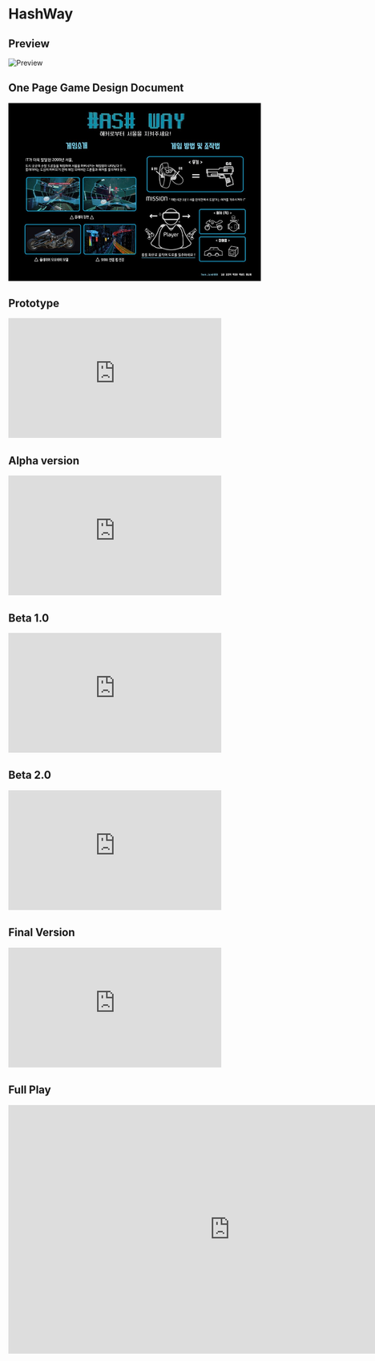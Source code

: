 # HashWay


## Preview  
![Preview](HashWayVR.gif)  

## One Page Game Design Document  
![Preview](hashWayPanel.jpg)


## Prototype  
<iframe width="425" height="239" src="https://www.youtube.com/embed/vxRCApVy5Bg" frameborder="0" allow="accelerometer; autoplay; encrypted-media; gyroscope; picture-in-picture" allowfullscreen></iframe>

## Alpha version    
<iframe width="425" height="239" src="https://www.youtube.com/embed/9q9vBKY4MCo" frameborder="0" allow="accelerometer; autoplay; encrypted-media; gyroscope; picture-in-picture" allowfullscreen></iframe>


## Beta 1.0    
<iframe width="425" height="239" src="https://www.youtube.com/embed/rc5oJxq9dXQ" frameborder="0" allow="accelerometer; autoplay; encrypted-media; gyroscope; picture-in-picture" allowfullscreen></iframe>


## Beta 2.0  
<iframe width="425" height="239" src="https://www.youtube.com/embed/IjGDH6ucHFI" frameborder="0" allow="accelerometer; autoplay; encrypted-media; gyroscope; picture-in-picture" allowfullscreen></iframe>


## Final Version     
<iframe width="425" height="239" src="https://www.youtube.com/embed/VC1bckCxxBw" frameborder="0" allow="accelerometer; autoplay; encrypted-media; gyroscope; picture-in-picture" allowfullscreen></iframe>

## Full Play   
<iframe width="883" height="496" src="https://www.youtube.com/embed/hDh0xV-HYXY" frameborder="0" allow="accelerometer; autoplay; encrypted-media; gyroscope; picture-in-picture" allowfullscreen></iframe>
